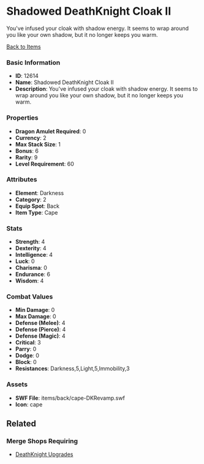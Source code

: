 # Shadowed DeathKnight Cloak II

You've infused your cloak with shadow energy. It seems to wrap around you like your own shadow, but it no longer keeps you warm.

[Back to Items](../items.md)

### Basic Information

- **ID**: 12614
- **Name**: Shadowed DeathKnight Cloak II
- **Description**: You&#039;ve infused your cloak with shadow energy. It seems to wrap around you like your own shadow, but it no longer keeps you warm.

### Properties

- **Dragon Amulet Required**: 0
- **Currency**: 2
- **Max Stack Size**: 1
- **Bonus**: 6
- **Rarity**: 9
- **Level Requirement**: 60

### Attributes

- **Element**: Darkness
- **Category**: 2
- **Equip Spot**: Back
- **Item Type**: Cape

### Stats

- **Strength**: 4
- **Dexterity**: 4
- **Intelligence**: 4
- **Luck**: 0
- **Charisma**: 0
- **Endurance**: 6
- **Wisdom**: 4

### Combat Values

- **Min Damage**: 0
- **Max Damage**: 0
- **Defense (Melee)**: 4
- **Defense (Pierce)**: 4
- **Defense (Magic)**: 4
- **Critical**: 3
- **Parry**: 0
- **Dodge**: 0
- **Block**: 0
- **Resistances**: Darkness,5,Light,5,Immobility,3

### Assets

- **SWF File**: items/back/cape-DKRevamp.swf
- **Icon**: cape

## Related

### Merge Shops Requiring

- [DeathKnight Upgrades](../merge-shops/210-deathknight-upgrades.md)

